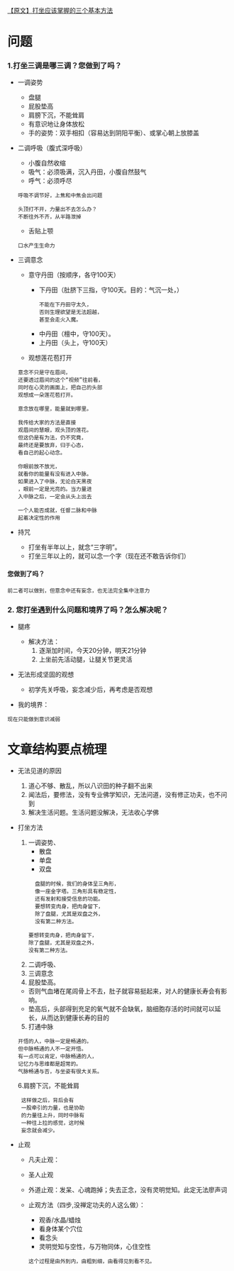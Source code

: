 [【原文】打坐应该掌握的三个基本方法](https://mp.weixin.qq.com/s/luT_jqA2IPz6s7dzdn5wNw)

# 问题


### 1.打坐三调是哪三调？您做到了吗？
* 一调姿势
  * 盘腿
  * 屁股垫高
  * 肩膀下沉，不能耸肩
  * 有意识地让身体放松
  * 手的姿势：双手相扣（容易达到阴阳平衡）、或掌心朝上放膝盖
* 二调呼吸（腹式深呼吸）
  * 小腹自然收缩
  * 吸气：必须吸满，沉入丹田，小腹自然鼓气
  * 呼气：必须呼尽
  ```
  呼吸不调节好，上焦和中焦会出问题
  ```
  ```
  头顶打不开，力量出不去怎么办？
  不断往外不齐，从半路泄掉
  ```
  * 舌贴上颚
  ```
  口水产生生命力
  ```
* 三调意念
  * 意守丹田（按顺序，各守100天）
    * 下丹田（肚脐下三指，守100天。目的：气沉一处，）
      ```
      不能在下丹田守太久，
      否则生理欲望是无法超越，
      甚至会走火入魔。
      ```
    * 中丹田（檀中，守100天）。
    * 上丹田（头上，守100天）
    
  * 观想莲花苞打开
   ```
   意念不只是守在眉间，
   还要透过眉间的这个“视频”往前看，
   同时在心灵的画面上，把自己的头部
   观想成一朵莲花苞打开。
   ```
   
   
  ```
  意念放在哪里，能量就到哪里。
  
  ```
  
  ```
  我传给大家的方法是直接
  观眉间的慧眼，观头顶的莲花。
  但这仍是有为法，仍不究竟，
  最终还是要放弃，归于心态，
  看自己的起心动念。
  ```
  
  ```
  你眼前放不放光，
  就看你的能量有没有进入中脉。
  如果进入了中脉，无论白天黑夜
  ，眼前一定是光亮的。当力量进
  入中脉之后，一定会从头上出去
  ```
  ```
  一个人能否成就，任督二脉和中脉
  起着决定性的作用
  ```

* 持咒
  * 打坐有半年以上，就念“三字明”。
  * 打坐三年以上的，就可以念一个字（现在还不敢告诉你们）

#### 您做到了吗？
```
前二者可以做到，但意念中还有妄念，也无法完全集中注意力
```

### 2. 您打坐遇到什么问题和境界了吗？怎么解决呢？
* 腿疼
  * 解决方法：
    1. 逐渐加时间，今天20分钟，明天21分钟
    2. 上坐前先活动腿，让腿关节更灵活
* 无法形成坚固的观想
  * 初学先关呼吸，妄念减少后，再考虑是否观想

* 我的境界：
```
现在只能做到意识减弱
```

# 文章结构要点梳理

* 无法见道的原因
  1. 道心不够、散乱，所以八识田的种子翻不出来
  2. 闻法后，要修法，没有专业佛学知识，无法问道，没有修正功夫，也不问到
  3. 解决生活问题。生活问题没解决，无法收心学佛
  
* 打坐方法
  1. 一调姿势、
      * 散盘
      * 单盘
      * 双盘
      ```
        盘腿的时候，我们的身体呈三角形，
        像一座金字塔。三角形具有稳定性，
        还有发射和接受信息的功能。
        要想转变肉身，把肉身留下，
        除了盘腿，尤其是双盘之外，
        没有第二种方法。
      ```
      ```
      要想转变肉身，把肉身留下，
      除了盘腿，尤其是双盘之外，
      没有第二种方法。
      ```
  2. 二调呼吸、
  3. 三调意念
  4. 屁股垫高。
    * 否则气血堵在尾闾骨上不去，肚子就容易挺起来，对人的健康长寿会有影响。
    * 垫高后，头部得到充足的氧气就不会缺氧，脑细胞存活的时间就可以延长，从而达到健康长寿的目的
  5. 打通中脉   
  ```
  开悟的人，中脉一定是畅通的。
  但中脉畅通的人不一定开悟。
  有一点可以肯定，中脉畅通的人，
  记忆力与思维都是超常的。
  气脉畅通与否，与坐姿有很大关系。
  ```
  6.肩膀下沉，不能耸肩
  ```
   这样做之后，背后会有
   一股牵引的力量，也是协助
   的力量往上升，同时中脉有
   一种往上拉的感觉，这时候
   妄念就会减少。
  ```
* 止观
  * 凡夫止观：
  * 圣人止观
  * 外道止观：发呆、心魂跑掉；失去正念，没有灵明觉知。此定无法廖声词

  * 止观方法（四步,没禅定功夫的人这么做）：
    * 观香/水晶/蜡烛
    * 看身体某个穴位
    * 看念头
    * 灵明觉知与空性，与万物同体，心住空性
    ```
    这个过程是由外到内，由粗到细，由看得见到看不见。
    ```
    
